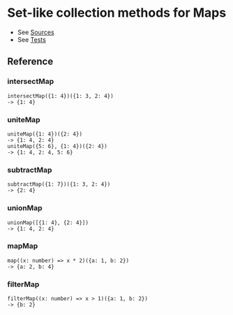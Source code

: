 # Set-like collection methods for Maps

* See [Sources](../src/collections/maps_set_like.ts)
* See [Tests](../test/collections/maps_set_like.spec.ts)

## Reference

### intersectMap

```
intersectMap({1: 4})({1: 3, 2: 4})
-> {1: 4}
```

### uniteMap

```
uniteMap({1: 4})({2: 4})
-> {1: 4, 2: 4}
uniteMap({5: 6}, {1: 4})({2: 4})
-> {1: 4, 2: 4, 5: 6}
```

### subtractMap

```
subtractMap({1: 7})({1: 3, 2: 4})
-> {2: 4}
```

### unionMap

```
unionMap([{1: 4}, {2: 4}])
-> {1: 4, 2: 4}
```

### mapMap

```
map((x: number) => x * 2)({a: 1, b: 2})
-> {a: 2, b: 4}
```

### filterMap

```
filterMap((x: number) => x > 1)({a: 1, b: 2})
-> {b: 2}
```